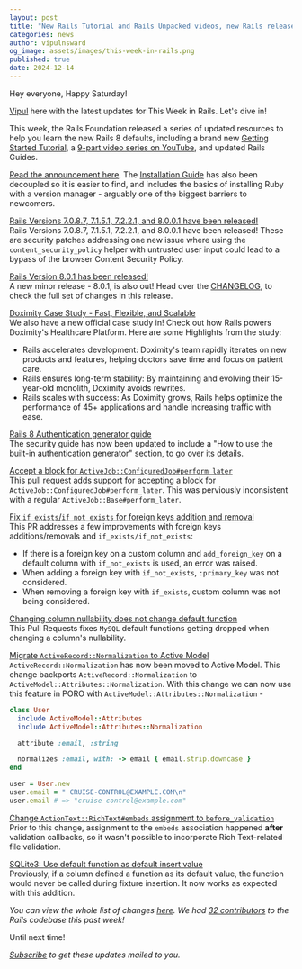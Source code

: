 ```yaml
---
layout: post
title: "New Rails Tutorial and Rails Unpacked videos, new Rails releases, ActiveModel::Attributes::Normalization and more!"
categories: news
author: vipulnsward
og_image: assets/images/this-week-in-rails.png
published: true
date: 2024-12-14
---
```


Hey everyone, Happy Saturday!

[Vipul](https://www.saeloun.com/team/vipul) here with the latest updates for This Week in Rails. Let's dive in!

This week, the Rails Foundation released a series of updated resources to help you learn the new Rails 8 defaults, 
including a brand new [Getting Started Tutorial](https://guides.rubyonrails.org/getting_started.html), 
a [9-part video series on YouTube](https://www.youtube.com/watch?v=Qw_Um-tMiYI&list=PLHFP2OPUpCebdA4-xR07SPpoBWVERkHR6), 
and updated Rails Guides. 

[Read the announcement here](https://rubyonrails.org/2024/12/13/learn-Rails-8-tutorial-and-unpacked-videos).
The [Installation Guide](https://edgeguides.rubyonrails.org/install_ruby_on_rails.html) has also been decoupled so it is easier to find, 
and includes the basics of installing Ruby with a version manager - arguably one of the biggest barriers to newcomers.

[Rails Versions 7.0.8.7, 7.1.5.1, 7.2.2.1, and 8.0.0.1 have been released!](https://rubyonrails.org/2024/12/10/Rails-Versions-8-0-0-1-7-2-2-1-7-1-5-1-7-0-8-7-have-been-released)  
Rails Versions 7.0.8.7, 7.1.5.1, 7.2.2.1, and 8.0.0.1 have been released! 
These are security patches addressing one new issue where using the `content_security_policy` helper with untrusted user input could lead to a bypass of the browser Content Security Policy.

[Rails Version 8.0.1 has been released!](https://rubyonrails.org/2024/12/13/Rails-Version-8-0-1-has-been-released)  
A new minor release - 8.0.1, is also out! Head over the [CHANGELOG](https://github.com/rails/rails/releases/tag/v8.0.1), to check the full set of changes in this release.

[Doximity Case Study - Fast, Flexible, and Scalable](https://rubyonrails.org/docs/case-studies/doximity)  
We also have a new official case study in! Check out how Rails powers Doximity's Healthcare Platform.
Here are some Highlights from the study:

- Rails accelerates development: Doximity's team rapidly iterates on new products and features, helping doctors save time and focus on patient care.
- Rails ensures long-term stability: By maintaining and evolving their 15-year-old monolith, Doximity avoids rewrites.
- Rails scales with success: As Doximity grows, Rails helps optimize the performance of 45+ applications and handle increasing traffic with ease.

[Rails 8 Authentication generator guide](https://github.com/rails/rails/pull/53802)  
The security guide has now been updated to include a "How to use the built-in authentication generator" section, to go over its details.

[Accept a block for `ActiveJob::ConfiguredJob#perform_later`](https://github.com/rails/rails/pull/53859)  
This pull request adds support for accepting a block for `ActiveJob::ConfiguredJob#perform_later`. 
This was perviously inconsistent with a regular `ActiveJob::Base#perform_later`.

[Fix `if_exists`/`if_not_exists` for foreign keys addition and removal](https://github.com/rails/rails/pull/53863)  
This PR addresses a few improvements with foreign keys additions/removals and `if_exists/if_not_exists`:
- If there is a foreign key on a custom column and `add_foreign_key` on a default column with `if_not_exists` is used, an error was raised.
- When adding a foreign key with `if_not_exists`, `:primary_key` was not considered. 
- When removing a foreign key with `if_exists`, custom column was not being considered.

[Changing column nullability does not change default function](https://github.com/rails/rails/pull/53838)  
This Pull Requests fixes `MySQL` default functions getting dropped when changing a column's nullability.

[Migrate `ActiveRecord::Normalization` to Active Model](https://github.com/rails/rails/pull/53887)  
`ActiveRecord::Normalization` has now been moved to Active Model.
This change backports `ActiveRecord::Normalization` to `ActiveModel::Attributes::Normalization`. 
With this change we can now use this feature in PORO with `ActiveModel::Attributes::Normalization` -  

```ruby
class User
  include ActiveModel::Attributes
  include ActiveModel::Attributes::Normalization

  attribute :email, :string

  normalizes :email, with: -> email { email.strip.downcase }
end

user = User.new
user.email = " CRUISE-CONTROL@EXAMPLE.COM\n"
user.email # => "cruise-control@example.com"
```

[Change `ActionText::RichText#embeds` assignment to `before_validation`](https://github.com/rails/rails/pull/53847)  
Prior to this change, assignment to the `embeds` association happened **after** validation callbacks, so it wasn't possible to incorporate Rich Text-related file validation.

[SQLite3: Use default function as default insert value](https://github.com/rails/rails/pull/53882)  
Previously, if a column defined a function as its default value, the function would never be called during fixture insertion. It now works as expected with this addition. 

_You can view the whole list of changes [here](https://github.com/rails/rails/compare/@%7B2024-12-07%7D...main@%7B2024-12-13%7D)._
_We had [32 contributors](https://contributors.rubyonrails.org/contributors/in-time-window/20241207-20241213) to the Rails codebase this past week!_

Until next time!

_[Subscribe](https://world.hey.com/this.week.in.rails) to get these updates mailed to you._

